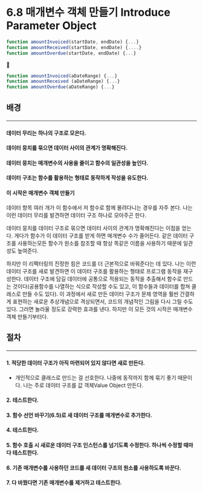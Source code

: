 # 6.8 매개변수 객체 만들기 Introduce Parameter Object

```js
function amountInvoiced(startDate, endDate) {...} 
function amountReceived(startDate, endDate) {....} 
function amountOverdue(startDate, endDate) {...}
```
🔻
```js
function amountInvoiced(aDateRange) {...} 
function amountReceived (aDateRange) {...} 
function amountOverdue(aDateRange) {...}
```

## 배경 <hr>
#### 데이터 무리는 하나의 구조로 모은다.
#### 데이터 뭉치를 묶으면 데이터 사이의 관계가 명확해진다.
#### 데이터 뭉치는 매개변수의 사용을 줄이고 함수의 일관성을 높인다.
#### 데이터 구조는 함수를 활용하는 형태로 동작하게 작성을 유도한다.
#### 이 시작은 매개변수 객체 만들기

데이터 항목 여러 개가 이 함수에서 저 함수로 함께 몰려다니는 경우를 자주 본다. 나는 이런 데이터 무리를 발견하면 데이터 구조 하나로 모아주곤 한다.

데이터 뭉치를 데이터 구조로 묶으면 데이터 사이의 관계가 명확해진다는 이점을 얻는다. 게다가 함수가 이 데이터 구조를 받게 하면 매개변수 수가 줄어든다. 같은 데이터 구조를 사용하는모든 함수가 원소를 참조할 때 항상 똑같은 이름을 사용하기 때문에 일관성도 높여준다.

하지만 이 리팩터링의 진정한 힘은 코드를 더 근본적으로 바꿔준다는 데 있다. 나는 이런 데이터 구조를 새로 발견하면 이 데이터 구조를 활용하는 형태로 프로그램 동작을 재구성한다. 데이터 구조에 담길 데이터에 공통으로 적용되는 동작을 추출해서 함수로 만드는 것이다(공용함수를 나열하는 식으로 작성할 수도 있고, 이 함수들과 데이터를 합쳐 클래스로 만들 수도 있다). 이 과정에서 새로 만든 데이터 구조가 문제 영역을 훨씬 간결하게 표현하는 새로운 추상개념으로 격상되면서, 코드의 개념적인 그림을 다시 그릴 수도 있다. 그러면 놀라울 정도로 강력한 효과를 낸다. 하지만 이 모든 것의 시작은 매개변수 객체 만들기부터다.
## 절차 <hr>
#### 1. 적당한 데이터 구조가 아직 마련되어 있지 않다면 새로 만든다.
- 개인적으로 클래스로 만드는 걸 선호한다. 나중에 동작까지 함께 묶기 좋기 때문이다. 나는 주로 데이터 구조를 값 객체Value Object 만든다.
#### 2. 테스트한다.
#### 3. 함수 선언 바꾸기(6.5)로 새 데이터 구조를 매개변수로 추가한다.
#### 4. 테스트한다. 
#### 5. 함수 호출 시 새로운 데이터 구조 인스턴스를 넘기도록 수정한다. 하나씩 수정할 때마다 테스트한다. 
#### 6. 기존 매개변수를 사용하던 코드를 새 데이터 구조의 원소를 사용하도록 바꾼다. 
#### 7. 다 바꿨다면 기존 매개변수를 제거하고 테스트한다.